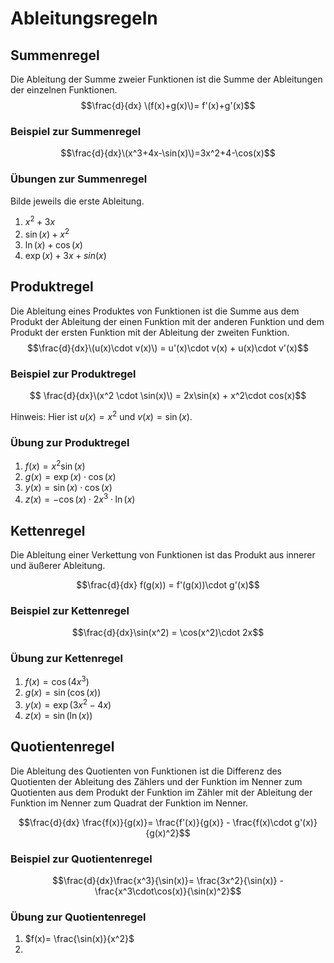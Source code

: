 # Ableitungsregeln

## Summenregel
Die Ableitung der Summe zweier Funktionen ist die Summe der Ableitungen der einzelnen Funktionen.
$$\frac{d}{dx} \(f(x)+g(x)\)= f'(x)+g'(x)$$

### Beispiel zur Summenregel
$$\frac{d}{dx}\(x^3+4x-\sin(x)\)=3x^2+4-\cos(x)$$

### Übungen zur Summenregel
Bilde jeweils die erste Ableitung.

  1. $x^2+3x$
  2. $\sin(x)+x^2$
  3. $\ln(x)+\cos(x)$
  4. $\exp(x)+3x+sin(x)$

## Produktregel
Die Ableitung eines Produktes von Funktionen ist die Summe aus dem Produkt der Ableitung der einen Funktion mit der anderen Funktion und dem Produkt der ersten Funktion mit der Ableitung der zweiten Funktion.
$$\frac{d}{dx}\(u(x)\cdot v(x)\) = u'(x)\cdot v(x) + u(x)\cdot v'(x)$$

### Beispiel zur Produktregel
$$ \frac{d}{dx}\(x^2 \cdot \sin(x)\) = 2x\sin(x) + x^2\cdot cos(x)$$

Hinweis: Hier ist $u(x)=x^2$ und $v(x)=\sin(x)$.

### Übung zur Produktregel

  1. $f(x)=x^2\sin(x)$
  2. $g(x)=\exp(x)\cdot\cos(x)$
  3. $y(x)=\sin(x)\cdot\cos(x)$
  4. $z(x)=-\cos(x)\cdot 2x^3\cdot \ln(x)$

## Kettenregel
Die Ableitung einer Verkettung von Funktionen ist das Produkt aus innerer und äußerer Ableitung.

$$\frac{d}{dx} f(g(x)) = f'(g(x))\cdot g'(x)$$

### Beispiel zur Kettenregel

$$\frac{d}{dx}\sin(x^2) = \cos(x^2)\cdot 2x$$

### Übung zur Kettenregel

  1. $f(x)=\cos(4x^3)$
  2. $g(x)=\sin(\cos(x))$
  3. $y(x)= \exp(3x^2-4x)$
  4. $z(x) =\sin(\ln(x))$

## Quotientenregel
Die Ableitung des Quotienten von Funktionen ist die Differenz des Quotienten der Ableitung des Zählers und der Funktion im Nenner zum Quotienten aus dem Produkt der Funktion im Zähler mit der Ableitung der Funktion im Nenner zum Quadrat der Funktion im Nenner.

$$\frac{d}{dx} \frac{f(x)}{g(x)}= \frac{f'(x)}{g(x)} - \frac{f(x)\cdot g'(x)}{g(x)^2}$$

### Beispiel zur Quotientenregel

$$\frac{d}{dx}\frac{x^3}{\sin(x)}= \frac{3x^2}{\sin(x)} - \frac{x^3\cdot\cos(x)}{\sin(x)^2}$$

### Übung zur Quotientenregel

1. $f(x)= \frac{\sin(x)}{x^2}$
2.









